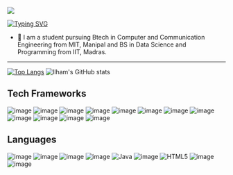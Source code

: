 ![](https://komarev.com/ghpvc/?username=ilhamalrahm)
<!-- # 👋 Hi, I’m Ilham! -->
[![Typing SVG](https://readme-typing-svg.demolab.com?font=Press+Start+2P&size=30&duration=3000&pause=1000&color=blue&width=500&height=60&lines=Hi%2C+I'm+Ilham)](https://git.io/typing-svg)

- 🌱 I am a student pursuing Btech in Computer and Communication Engineering from MIT, Manipal and BS in Data Science and Programming from IIT, Madras.
- - -

[![Top Langs](https://git-stats-ilhamalrahm.vercel.app/api/top-langs/?username=ilhamalrahm&layout=compact&langs_count=10&card_width=450px)](https://github.com/ilhamalrahm/git-stats)  ![Ilham's GitHub stats](https://git-stats-ilhamalrahm.vercel.app/api?username=ilhamalrahm&show_icons=true&theme=radical)

<!---
ilhamalrahm/ilhamalrahm is a ✨ special ✨ repository because its `README.md` (this file) appears on your GitHub profile.
You can click the Preview link to take a look at your changes.
--->

## Tech Frameworks
![image](https://img.shields.io/badge/MongoDB-4EA94B?style=for-the-badge&logo=mongodb&logoColor=white) ![image](https://img.shields.io/badge/Bootstrap-563D7C?style=for-the-badge&logo=bootstrap&logoColor=white) ![image](https://img.shields.io/badge/Express.js-000000?style=for-the-badge&logo=express&logoColor=white) ![image](https://img.shields.io/badge/fastapi-109989?style=for-the-badge&logo=FASTAPI&logoColor=white) ![image](https://img.shields.io/badge/Flask-000000?style=for-the-badge&logo=flask&logoColor=white) ![image](https://img.shields.io/badge/Node.js-339933?style=for-the-badge&logo=nodedotjs&logoColor=white) ![image](https://img.shields.io/badge/React-20232A?style=for-the-badge&logo=react&logoColor=61DAFB) ![image](https://img.shields.io/badge/Socket.io-010101?&style=for-the-badge&logo=Socket.io&logoColor=white) ![image](https://img.shields.io/badge/Spring-6DB33F?style=for-the-badge&logo=spring&logoColor=white) ![image](https://img.shields.io/badge/Spring_Boot-F2F4F9?style=for-the-badge&logo=spring-boot) ![image](https://img.shields.io/badge/MySQL-005C84?style=for-the-badge&logo=mysql&logoColor=white) ![image](https://img.shields.io/badge/Flutter-02569B?style=for-the-badge&logo=flutter&logoColor=white)

## Languages
![image](https://img.shields.io/badge/C-00599C?style=for-the-badge&logo=c&logoColor=white)  ![image](https://img.shields.io/badge/C%23-239120?style=for-the-badge&logo=c-sharp&logoColor=white)  ![image](https://img.shields.io/badge/C%2B%2B-00599C?style=for-the-badge&logo=c%2B%2B&logoColor=white)  ![image](https://img.shields.io/badge/CSS3-1572B6?style=for-the-badge&logo=css3&logoColor=white) ![Java](https://img.shields.io/badge/java-%23ED8B00.svg?style=for-the-badge&logo=java&logoColor=white) ![image](https://img.shields.io/badge/Dart-0175C2?style=for-the-badge&logo=dart&logoColor=white) ![HTML5](https://img.shields.io/badge/html5-%23E34F26.svg?style=for-the-badge&logo=html5&logoColor=white) ![image](https://img.shields.io/badge/JavaScript-323330?style=for-the-badge&logo=javascript&logoColor=F7DF1E) ![image](https://img.shields.io/badge/Python-FFD43B?style=for-the-badge&logo=python&logoColor=blue) 

